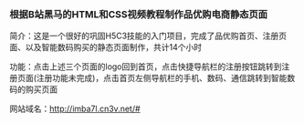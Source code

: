 ### 根据B站黑马的HTML和CSS视频教程制作品优购电商静态页面
简介：这是一个很好的巩固H5C3技能的入门项目，完成了品优购首页、注册页面、以及智能数码购买的静态页面制作，共计14个小时

功能：点击上述三个页面的logo回到首页，点击快捷导航栏的注册按钮跳转到注册页面(注册功能未完成)，点击首页左侧导航栏的手机、数码、通信跳转到智能数码的购买页面

网站域名：http://imba7l.cn3v.net/#
